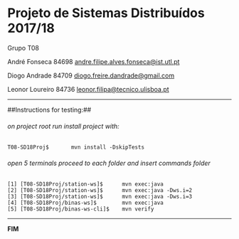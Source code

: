 # Projeto de Sistemas Distribuídos 2017/18 #

Grupo T08

André Fonseca	84698	andre.filipe.alves.fonseca@ist.utl.pt

Diogo Andrade	84709	diogo.freire.dandrade@gmail.com

Leonor Loureiro	84736	leonor.filipa@tecnico.ulisboa.pt

------------------------------------------------------------------------------
##Instructions for testing:##

###### on project root run install project with:
	T08-SD18Proj$		mvn install -DskipTests 

###### open 5 terminals proceed to each folder and insert commands folder
	[1] [T08-SD18Proj/station-ws]$ 		mvn exec:java  
	[2] [T08-SD18Proj/station-ws]$ 		mvn exec:java -Dws.i=2
	[3] [T08-SD18Proj/station-ws]$ 		mvn exec:java -Dws.i=3
	[4] [T08-SD18Proj/binas-ws]$   		mvn exec:java
	[5] [T08-SD18Proj/binas-ws-cli]$	mvn verify
	
	
-------------------------------------------------------------------------------
**FIM**
